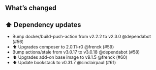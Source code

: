 ## What’s changed

## ⬆️ Dependency updates

- Bump docker/build-push-action from v2.2.2 to v2.3.0 @dependabot (#56)
- ⬆ Upgrades composer to 2.0.11-r0 @frenck (#59)
- Bump actions/stale from v3.0.17 to v3.0.18 @dependabot (#58)
- ⬆ Upgrades add-on base image to v9.1.5 @frenck (#60)
- ⬆ Update bookstack to v0.31.7 @sinclairpaul (#61)
